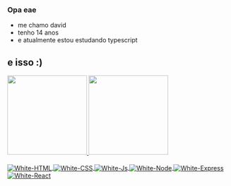 ### Opa eae
- me chamo david
- tenho 14 anos
- e atualmente estou estudando typescript
## e isso :)
<div>
  <a href="https://github.com/WhiteR0aper">
  <img height="180em" src="https://github-readme-stats.vercel.app/api?username=WhiteR0aper&show_icons=true&theme=dark&include_all_commits=true&count_private=true"/>
  <img height="180em" src="https://github-readme-stats.vercel.app/api/top-langs/?username=WhiteR0aper&layout=compact&langs_count=7&theme=dark"/>
</div>
<div style="display: inline_block"><br>
  <img align="center" alt="White-HTML" src="https://img.shields.io/badge/HTML5-E34F26?style=for-the-badge&logo=html5&logoColor=white">
  <img align="center" alt="White-CSS"  src="https://img.shields.io/badge/CSS3-1572B6?style=for-the-badge&logo=css3&logoColor=white">
  <img align="center" alt="White-Js" src="https://img.shields.io/badge/JavaScript-323330?style=for-the-badge&logo=javascript&logoColor=F7DF1E">
  <img align="center" alt="White-Node" src="https://img.shields.io/badge/Node.js-43853D?style=for-the-badge&logo=node.js&logoColor=white">
  <img align="center" alt="White-Express" src="https://img.shields.io/badge/Express.js-404D59?style=for-the-badge">
  <img align="center" alt="White-React" src="https://img.shields.io/badge/React-20232A?style=for-the-badge&logo=react&logoColor=61DAFB">
</div>
  


